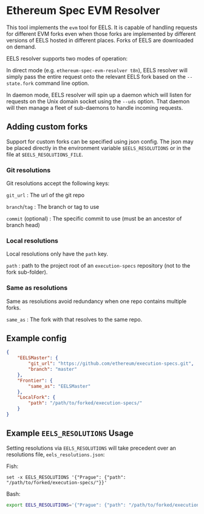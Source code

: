 # Ethereum Spec EVM Resolver

This tool implements the `evm` tool for EELS. It is capable of handling
requests for different EVM forks even when those forks are implemented by
different versions of EELS hosted in different places. Forks of EELS are
downloaded on demand.

EELS resolver supports two modes of operation:

In direct mode (e.g. `ethereum-spec-evm-resolver t8n`), EELS resolver
will simply pass the entire request onto the relevant EELS fork based on the
`--state.fork` command line option.

In daemon mode, EELS resolver will spin up a daemon which will listen for
requests on the Unix domain socket using the `--uds` option. That daemon will
then manage a fleet of sub-daemons to handle incoming requests.

## Adding custom forks

Support for custom forks can be specified using json config. The json may be
placed directly in the environment variable `$EELS_RESOLUTIONS` or in the file
at `$EELS_RESOLUTIONS_FILE`.

### Git resolutions

Git resolutions accept the following keys:

`git_url`
: The url of the git repo

`branch`/`tag`
: The branch or tag to use

`commit` (optional)
: The specific commit to use (must be an ancestor of
branch head)

### Local resolutions

Local resolutions only have the `path` key.

`path`
: path to the project root of an `execution-specs` repository (not to the fork sub-folder).

### Same as resolutions

Same as resolutions avoid redundancy when one repo contains multiple forks.

`same_as`
: The fork with that resolves to the same repo.

## Example config

```json
{
    "EELSMaster": {
        "git_url": "https://github.com/ethereum/execution-specs.git",
        "branch": "master"
    },
    "Frontier": {
        "same_as": "EELSMaster"
    },
    "LocalFork": {
        "path": "/path/to/forked/execution-specs/"
    }    
}
```

## Example `EELS_RESOLUTIONS` Usage

Setting resolutions via `EELS_RESOLUTIONS` will take precedent over an resolutions file, `eels_resolutions.json`:

Fish:

```shell
set -x EELS_RESOLUTIONS '{"Prague": {"path": "/path/to/forked/execution-specs/"}}'
```

Bash:

```bash
export EELS_RESOLUTIONS='{"Prague": {"path": "/path/to/forked/execution-specs/"}}'
```
